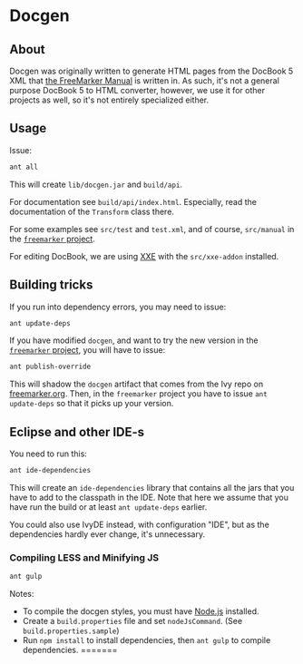 # Docgen

## About

Docgen was originally written to generate HTML pages from the DocBook 5 XML
that [the FreeMarker Manual](http://freemarker.org/docs/) is written in. As
such, it's not a general purpose DocBook 5 to HTML converter, however, we
use it for other projects as well, so it's not entirely specialized either.

## Usage

Issue:

```sh
ant all
```

This will create `lib/docgen.jar` and `build/api`.

For documentation see `build/api/index.html`. Especially, read the
documentation of the `Transform` class there.

For some examples see `src/test` and `test.xml`, and of course, `src/manual`
in the [`freemarker` project][fmProj].

For editing DocBook, we are using [XXE](http://www.xmlmind.com/xmleditor/)
with the `src/xxe-addon` installed.

## Building tricks

If you run into dependency errors, you may need to issue:

```sh
ant update-deps
```

If you have modified `docgen`, and want to try the new version in the
[`freemarker` project][fmProj], you will have to issue:

```sh
ant publish-override
```

This will shadow the `docgen` artifact that comes from the Ivy repo on
[freemarker.org](http://freemarker.org). Then, in the `freemarker` project you
have to issue `ant update-deps` so that it picks up your version.

## Eclipse and other IDE-s

You need to run this:

```sh
ant ide-dependencies
```

This will create an `ide-dependencies` library that contains all the jars that
you have to add to the classpath in the IDE. Note that here we assume that you
have run the build or at least `ant update-deps` earlier.

You could also use IvyDE instead, with configuration "IDE", but as the
dependencies hardly ever change, it's unnecessary.

[fmProj]: https://github.com/freemarker/freemarker

### Compiling LESS and Minifying JS

```sh
ant gulp
```

Notes:
* To compile the docgen styles, you must have [Node.js](https://nodejs.org/) installed.
* Create a `build.properties` file and set `nodeJsCommand`. (See `build.properties.sample`)
* Run `npm install` to install dependencies, then `ant gulp` to compile dependencies.
=======
